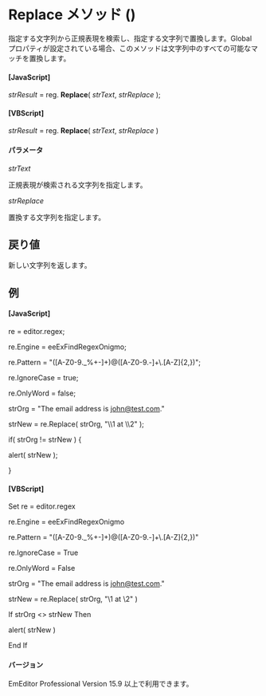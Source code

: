# Replace メソッド ()

指定する文字列から正規表現を検索し、指定する文字列で置換します。Global プロパティが設定されている場合、このメソッドは文字列中のすべての可能なマッチを置換します。

#### \[JavaScript\]

_strResult_ = reg. **Replace**( _strText_, _strReplace_ );

#### \[VBScript\]

_strResult_ = reg. **Replace**( _strText_, _strReplace_ )

#### パラメータ

_strText_

正規表現が検索される文字列を指定します。

_strReplace_

置換する文字列を指定します。

## 戻り値

新しい文字列を返します。

## 例

#### \[JavaScript\]

re = editor.regex;

re.Engine = eeExFindRegexOnigmo;

re.Pattern = "(\[A-Z0-9.\_%+-\]+)@(\[A-Z0-9.-\]+\\\.\[A-Z\]{2,})";

re.IgnoreCase = true;

re.OnlyWord = false;

strOrg = "The email address is john@test.com."

strNew = re.Replace( strOrg, "\\\1 at \\\2" );

if( strOrg != strNew ) {

alert( strNew );

}

#### \[VBScript\]

Set re = editor.regex

re.Engine = eeExFindRegexOnigmo

re.Pattern = "(\[A-Z0-9.\_%+-\]+)@(\[A-Z0-9.-\]+\\.\[A-Z\]{2,})"

re.IgnoreCase = True

re.OnlyWord = False

strOrg = "The email address is john@test.com."

strNew = re.Replace( strOrg, "\\1 at \\2" )

If strOrg <> strNew Then

alert( strNew )

End If

#### バージョン

EmEditor Professional Version 15.9 以上で利用できます。